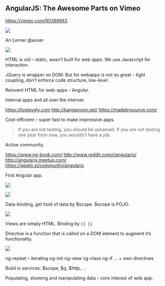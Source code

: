 ## AngularJS: The Awesome Parts on Vimeo
https://vimeo.com/90388983

![](assets/8448ec2b4206058f13d725e732faf6ee.png)

Ari Lerner @auser

![](assets/8a08fb7192b061b2564fc5a71d7f0e5c.png)  

HTML is old – static, wasn’t built for web apps. We use Javascript for interaction.

JQuery is wrapper on DOM. But for webapps is not so great – tight coupling, don’t enforce code structure, low-level.

Reinvent HTML for web-apps – Angular.

Internal apps and all over the internet

<https://livelovely.com>
<http://kangaroom.net/>
<https://madebysource.com/>

Cost-efficient – super fast to make impressive apps.

> If you are not testing, you should be ashamed. If you are not testing one year from now, you wouldn’t have a job.

Active community.

<https://www.ng-book.com/>
<http://www.reddit.com/r/angularjs/>
<http://angularjs.meetup.com/>  
<https://geekli.st/community/angularjs>

First Angular app.

![](assets/f2abf72c939d07a2358778c404e8a6a4.png)  

![](assets/42deb2bd6781eaa48e1d58108f01cc44.png)  

Data-binding, get hold of data by $scope. $scope is POJO.

![](assets/25d36e51a7ddc79bdc22d5da932c8d50.png)

Views are simply HTML. Binding by `{{ }}`

Directive is a function that is called on a DOM element to augment it’s functionality.

![](assets/d4677aba9923ac30da53e325eff226c2.png)  

ng-repeat – iterating
ng-init
ng-view
ng-class
ng-if
… + own directives

Build in services: $scope, $q, $http, …

Populating, showing and manipulating data – core interest of web app.